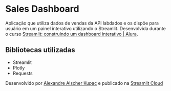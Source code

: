 # Sales Dashboard

Aplicação que utiliza dados de vendas da API labdados e os dispõe para usuário em um painel interativo utilizando o Streamlit. Desenvolvida durante o curso
[Streamlit: construindo um dashboard interativo | Alura](https://cursos.alura.com.br/course/streamlit-construindo-dashboard-interativo).

## Bibliotecas utilizadas

- Streamlit
- Plotly
- Requests

Desenvolvido por [Alexandre Alscher Kupac](https://www.linkedin.com/in/alexandrekupac/) e publicado na [Streamlit Cloud](https://salesdashboard-z4krjfmosh7b9a7rzl5y9r.streamlit.app/)
